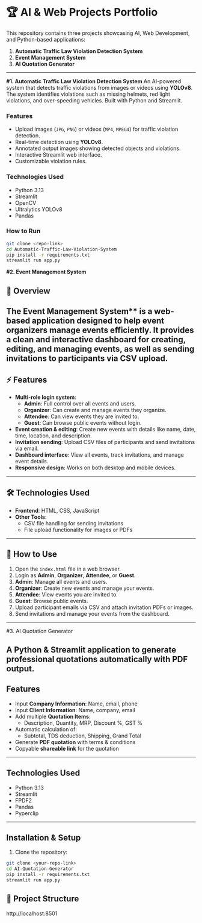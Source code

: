 # 🏆 AI & Web Projects Portfolio

This repository contains three projects showcasing AI, Web Development, and Python-based applications:

1. **Automatic Traffic Law Violation Detection System**  
2. **Event Management System**  
3. **AI Quotation Generator**

---

**#1. Automatic Traffic Law Violation Detection System**
An AI-powered system that detects traffic violations from images or videos using **YOLOv8**. The system identifies violations such as missing helmets, red light violations, and over-speeding vehicles. Built with Python and Streamlit.
### Features
- Upload images (`JPG`, `PNG`) or videos (`MP4`, `MPEG4`) for traffic violation detection.
- Real-time detection using **YOLOv8**.
- Annotated output images showing detected objects and violations.
- Interactive Streamlit web interface.
- Customizable violation rules.
### Technologies Used
- Python 3.13  
- Streamlit  
- OpenCV  
- Ultralytics YOLOv8  
- Pandas  
### How to Run
```bash
git clone <repo-link>
cd Automatic-Traffic-Law-Violation-System
pip install -r requirements.txt
streamlit run app.py
```


**#2.  Event Management System**
## 📝 Overview
The Event Management System** is a web-based application designed to help event organizers manage events efficiently. It provides a clean and interactive dashboard for creating, editing, and managing events, as well as sending invitations to participants via CSV upload.
---
## ⚡ Features
- **Multi-role login system**:
  - **Admin**: Full control over all events and users.
  - **Organizer**: Can create and manage events they organize.
  - **Attendee**: Can view events they are invited to.
  - **Guest**: Can browse public events without login.  
- **Event creation & editing**: Create new events with details like name, date, time, location, and description.  
- **Invitation sending**: Upload CSV files of participants and send invitations via email.  
- **Dashboard interface**: View all events, track invitations, and manage event details.  
- **Responsive design**: Works on both desktop and mobile devices.
---
## 🛠️ Technologies Used
- **Frontend**: HTML, CSS, JavaScript  
- **Other Tools**:  
  - CSV file handling for sending invitations  
  - File upload functionality for images or PDFs  
---
## 🚀 How to Use

1. Open the `index.html` file in a web browser.  
2. Login as **Admin**, **Organizer**, **Attendee**, or **Guest**.  
3. **Admin**: Manage all events and users.  
4. **Organizer**: Create new events and manage your events.  
5. **Attendee**: View events you are invited to.  
6. **Guest**: Browse public events.  
7. Upload participant emails via CSV and attach invitation PDFs or images.  
8. Send invitations and manage your events from the dashboard.


---


#3.  AI Quotation Generator

A **Python & Streamlit** application to generate professional quotations automatically with PDF output.
---
## Features
- Input **Company Information**: Name, email, phone  
- Input **Client Information**: Name, company, email  
- Add multiple **Quotation Items**:
  - Description, Quantity, MRP, Discount %, GST %  
- Automatic calculation of:
  - Subtotal, TDS deduction, Shipping, Grand Total  
- Generate **PDF quotation** with terms & conditions  
- Copyable **shareable link** for the quotation  
---
## Technologies Used
- Python 3.13  
- Streamlit  
- FPDF2  
- Pandas  
- Pyperclip  
---
## Installation & Setup
1. Clone the repository:
```bash
git clone <your-repo-link>
cd AI-Quotation-Generator
pip install -r requirements.txt
streamlit run app.py
```
## 📁 Project Structure

http://localhost:8501

